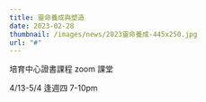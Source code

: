```yaml
---
title: 靈命養成與塑造
date: 2023-02-28
thumbnail: /images/news/2023靈命養成-445x250.jpg
url: "#"
---
```


培育中心證書課程 zoom 課堂

4/13-5/4 逢週四 7-10pm
